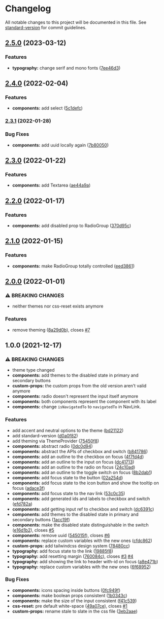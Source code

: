 # Changelog

All notable changes to this project will be documented in this file. See [standard-version](https://github.com/conventional-changelog/standard-version) for commit guidelines.

## [2.5.0](https://github.com/yosefbeder/design-system/compare/v2.4.0...v2.5.0) (2023-03-12)


### Features

* **typography:** change serif and mono fonts ([7ee46d3](https://github.com/yosefbeder/design-system/commit/7ee46d307e6eb0c68ed5b65c1067a76eb3494b44))

## [2.4.0](https://github.com/yosefbeder/design-system/compare/v2.3.1...v2.4.0) (2022-02-04)


### Features

* **components:** add select ([5c1defc](https://github.com/yosefbeder/design-system/commit/5c1defc43c1809515a15e74a01e400291b30fb4e))

### [2.3.1](https://github.com/yosefbeder/design-system/compare/v2.3.0...v2.3.1) (2022-01-28)


### Bug Fixes

* **components:** add uuid locally again ([7b80050](https://github.com/yosefbeder/design-system/commit/7b80050a033b3ec8d5ee93bb20df3f83d0d233b8))

## [2.3.0](https://github.com/yosefbeder/design-system/compare/v2.2.0...v2.3.0) (2022-01-22)


### Features

* **components:** add Textarea ([ae44a9a](https://github.com/yosefbeder/design-system/commit/ae44a9a481b2cd2d725580391b34920a09ebc565))

## [2.2.0](https://github.com/yosefbeder/design-system/compare/v2.1.0...v2.2.0) (2022-01-17)


### Features

* **components:** add disabled prop to RadioGroup ([370d95c](https://github.com/yosefbeder/design-system/commit/370d95cbe6f9aa1226fa8ebfb4ae57e97a9f3be9))

## [2.1.0](https://github.com/yosefbeder/design-system/compare/v2.0.0...v2.1.0) (2022-01-15)


### Features

* **components:** make RadioGroup totally controlled ([eed3861](https://github.com/yosefbeder/design-system/commit/eed3861cd5b04e7c65d3ae3f74d429f29e498875))

## [2.0.0](https://github.com/yosefbeder/design-system/compare/v1.0.0...v2.0.0) (2022-01-01)


### ⚠ BREAKING CHANGES

* neither themes nor css-reset exists anymore

### Features

* remove theming ([8a29d0b](https://github.com/yosefbeder/design-system/commit/8a29d0bdc6850aab14bab794d91527f2d2877d83)), closes [#7](https://github.com/yosefbeder/design-system/issues/7)

## 1.0.0 (2021-12-17)


### ⚠ BREAKING CHANGES

* theme type changed
* **components:** add themes to the disabled state in primary and secondary buttons
* **custom-props:** the custom props from the old version aren't valid anymore
* **components:** radio doesn't represent the input itself anymore
* **components:** both components represent the component with its label
* **components:** change `isNavigatedTo` to `navigatedTo` in NavLink.

### Features

* add accent and neutral options to the theme ([bd21122](https://github.com/yosefbeder/design-system/commit/bd211223d2d36ca66e59611cfc754e2bcc6e6d71))
* add standard-version ([d0a0f82](https://github.com/yosefbeder/design-system/commit/d0a0f82191cd629a5f497ceafe77d5a24859d5c3))
* add theming via ThemeProvider ([75450f8](https://github.com/yosefbeder/design-system/commit/75450f8ab4d978729e2421577d4e67e2fc7ba768))
* **components:** abstract radio ([0dc0d94](https://github.com/yosefbeder/design-system/commit/0dc0d94b250f0958e64102e4ecb4cbcfbdde6fdc))
* **components:** abstract the APIs of checkbox and switch ([b841786](https://github.com/yosefbeder/design-system/commit/b8417862a1a1159e7bfe3ca6cf5dff67baf51c9e))
* **components:** add an outline to the checkbox on focus ([4f7fd4d](https://github.com/yosefbeder/design-system/commit/4f7fd4df37ccea3c88a556f08cebe8b1f10dbc1f))
* **components:** add an outline to the input on focus ([dc41713](https://github.com/yosefbeder/design-system/commit/dc417134ee751909aa9442debe7f1ffd8d2ec7c6))
* **components:** add an outline to the radio on focus ([24c10ad](https://github.com/yosefbeder/design-system/commit/24c10ad7fb4a14960a3011ed5800cac5ca19cf73))
* **components:** add an outline to the toggle switch on focus ([8b2dab1](https://github.com/yosefbeder/design-system/commit/8b2dab190f0e141b8303f0950174a536877fad61))
* **components:** add focus state to the button ([02a254d](https://github.com/yosefbeder/design-system/commit/02a254d56d5f0a4bdfdbef34d602ffd4056dc5dd))
* **components:** add focus state to the icon button and show the tooltip on focus ([adace3f](https://github.com/yosefbeder/design-system/commit/adace3f5c927d4612162b1a987a8c6a95b4f7273))
* **components:** add focus state to the nav link ([53c0c35](https://github.com/yosefbeder/design-system/commit/53c0c350fcd826476d818752114f3d997ec3ec74))
* **components:** add generated ids and labels to checkbox and switch ([efd782a](https://github.com/yosefbeder/design-system/commit/efd782af39a1ff839c382ce90c8fb523c2dda43f))
* **components:** add getting input ref to checkbox and switch ([dc6391c](https://github.com/yosefbeder/design-system/commit/dc6391c6e805011d2933d306e29116323319e15a))
* **components:** add themes to the disabled state in primary and secondary buttons ([1acc19f](https://github.com/yosefbeder/design-system/commit/1acc19f49d335ee47f6c23a5c0c5453938a655b1))
* **components:** make the disabled state distinguishable in the switch ([e16d1b2](https://github.com/yosefbeder/design-system/commit/e16d1b29bdef3b54259b487b87227c391b6cb846)), closes [#5](https://github.com/yosefbeder/design-system/issues/5)
* **components:** remove uuid ([545015f](https://github.com/yosefbeder/design-system/commit/545015fab2cdbc1acda3026f202b71fb14731917)), closes [#6](https://github.com/yosefbeder/design-system/issues/6)
* **components:** replace custom variables with the new ones ([cfdc862](https://github.com/yosefbeder/design-system/commit/cfdc8620bfa8e396ac37a5942f4637ac226fd320))
* **custom-props:** add tailwindcss design system ([78480cc](https://github.com/yosefbeder/design-system/commit/78480cc229b876bfbe9f4278bfef445b015834a1))
* **typography:** add focus state to the link ([19885f8](https://github.com/yosefbeder/design-system/commit/19885f89b1a7d39cda750173c6e2f5ff393c415c))
* **typography:** add resetting margin ([760084c](https://github.com/yosefbeder/design-system/commit/760084c76ca352582fa1f34966dead391e9530d3)), closes [#3](https://github.com/yosefbeder/design-system/issues/3) [#4](https://github.com/yosefbeder/design-system/issues/4)
* **typography:** add showing the link to header with-id on focus ([a8e471b](https://github.com/yosefbeder/design-system/commit/a8e471b312781b5e6bbb2fc4370378a1c9c33b8b))
* **typography:** replace custom variables with the new ones ([6f68952](https://github.com/yosefbeder/design-system/commit/6f68952b5fc6e9b8d7bcb1209df9e35c0c076aee))


### Bug Fixes

* **components:** icons spacing inside buttons ([0fc949f](https://github.com/yosefbeder/design-system/commit/0fc949f33bfbc5b4a05a022664d63abab4fe8203))
* **components:** make boolean props consistent ([1b0343c](https://github.com/yosefbeder/design-system/commit/1b0343cbe84c3b6bd6ffcbb0e272785cb9e5dfc0))
* **components:** make the size of the input consistent ([f41c539](https://github.com/yosefbeder/design-system/commit/f41c539b4611fabfff34d9f277556317401cc8be))
* **css-reset:** pre default white-space ([49a07ce](https://github.com/yosefbeder/design-system/commit/49a07ce2b183d344d9c0188b5c07ffdfdb700466)), closes [#1](https://github.com/yosefbeder/design-system/issues/1)
* **custom-props:** rename stale to slate in the css file ([3eb2aae](https://github.com/yosefbeder/design-system/commit/3eb2aae536d44318781f8943421401fcefce85da))
